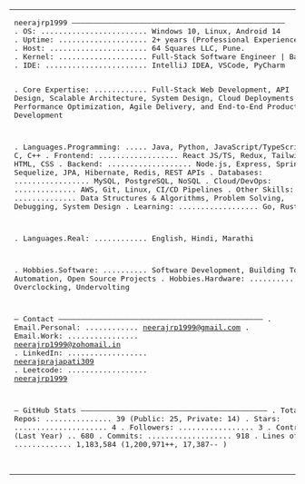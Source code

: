 <table>
<tr>
<td valign="top">
<pre>
neerajrp1999 ————————————————————————————————————————————————
. OS: ........................ Windows 10, Linux, Android 14
. Uptime: .................... 2+ years (Professional Experience)
. Host: ...................... 64 Squares LLC, Pune.
. Kernel: .................... Full-Stack Software Engineer | Backend-Focused | Cloud-Native Systems
. IDE: ....................... IntelliJ IDEA, VSCode, PyCharm

. Core Expertise: ............ Full-Stack Web Development, API Design, Scalable Architecture, 
                               System Design, Cloud Deployments, Performance Optimization,
                               Agile Delivery, and End-to-End Product Development

. Languages.Programming: ..... Java, Python, JavaScript/TypeScript, C, C++
. Frontend: .................. React JS/TS, Redux, Tailwind CSS, HTML, CSS
. Backend: ................... Node.js, Express, Spring Boot, Sequelize, JPA, Hibernate, Redis, REST APIs
. Databases: ................. MySQL, PostgreSQL, NoSQL
. Cloud/DevOps: .............. AWS, Git, Linux, CI/CD Pipelines
. Other Skills: .............. Data Structures & Algorithms, Problem Solving, Debugging, System Design
. Learning: .................. Go, Rust

. Languages.Real: ............ English, Hindi, Marathi

. Hobbies.Software: .......... Software Development, Building Tools, Automation, Open Source Projects
. Hobbies.Hardware: .......... Overclocking, Undervolting

— Contact ——————————————————————————————————————————————
. Email.Personal: ............ <a href="mailto:neerajrp1999@gmail.com">neerajrp1999@gmail.com</a>
. Email.Work: ................ <a href="mailto:neerajrp1999@zohomail.in">neerajrp1999@zohomail.in</a>
. LinkedIn: .................. <a href="https://www.linkedin.com/in/neerajprajapati309" target="_blank" rel="noopener noreferrer">neerajprajapati309</a>
. Leetcode: .................. <a href="https://leetcode.com/neerajrp1999" target="_blank" rel="noopener noreferrer">neerajrp1999</a>

 — GitHub Stats ——————————————————————————————————————————
. Total Repos: ............... 39 (Public: 25, Private: 14)
. Stars: ..................... 4
. Followers: ................. 3
. Contributions (Last Year) .. 680
. Commits: ................... 918
. Lines of Code: ............. 1,183,584 (1,200,971++, 17,387-- )

</pre>
</td>
</tr>
</table>

